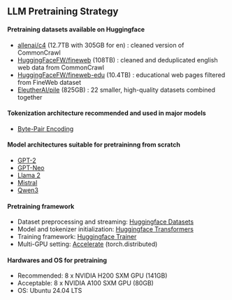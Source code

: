 ## LLM Pretraining Strategy

#### Pretraining datasets available on Huggingface
- [allenai/c4](https://huggingface.co/datasets/allenai/c4) (12.7TB with 305GB for en) : cleaned version of CommonCrawl
- [HuggingFaceFW/fineweb](https://huggingface.co/datasets/HuggingFaceFW/fineweb) (108TB) : cleaned and deduplicated english web data from CommonCrawl
- [HuggingFaceFW/fineweb-edu](https://huggingface.co/datasets/HuggingFaceFW/fineweb-edu) (10.4TB) : educational web pages filtered from FineWeb dataset
- [EleutherAI/pile](https://huggingface.co/datasets/EleutherAI/pile) (825GB) : 22 smaller, high-quality datasets combined together

#### Tokenization architecture recommended and used in major models
- [Byte-Pair Encoding](https://huggingface.co/learn/llm-course/en/chapter6/5)

#### Model architectures suitable for pretraininng from scratch
- [GPT-2](https://huggingface.co/docs/transformers/en/model_doc/gpt2)
- [GPT-Neo](https://huggingface.co/docs/transformers/en/model_doc/gpt_neo)
- [Llama 2](https://huggingface.co/docs/transformers/en/model_doc/llama2)
- [Mistral](https://huggingface.co/docs/transformers/en/model_doc/mistral)
- [Qwen3](https://huggingface.co/docs/transformers/en/model_doc/qwen3)

#### Pretraining framework
- Dataset preprocessing and streaming: [Huggingface Datasets](https://huggingface.co/docs/datasets/en/index)
- Model and tokenizer initialization: [Huggingface Transformers](https://huggingface.co/docs/transformers/en/index)
- Training framework: [Huggingface Trainer](https://huggingface.co/docs/transformers/en/main_classes/trainer)
- Multi-GPU setting: [Accelerate](https://huggingface.co/docs/accelerate/en/index) (torch.distributed)

#### Hardwares and OS for pretraining
- Recommended: 8 x NVIDIA H200 SXM GPU (141GB)
- Acceptable: 8 x NVIDIA A100 SXM GPU (80GB)
- OS: Ubuntu 24.04 LTS
